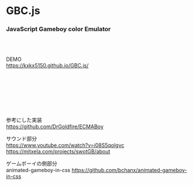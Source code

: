 # GBC.js
### JavaScript Gameboy color Emulator  

<br><br>

DEMO  
https://kxkx5150.github.io/GBC.js/


<br><br><br><br><br><br>

参考にした実装  
https://github.com/DrGoldfire/ECMABoy  


サウンド部分  
https://www.youtube.com/watch?v=i08S5qolgvc  
https://mitxela.com/projects/swotGB/about  

ゲームボーイの側部分  
animated-gameboy-in-css
https://github.com/bchanx/animated-gameboy-in-css